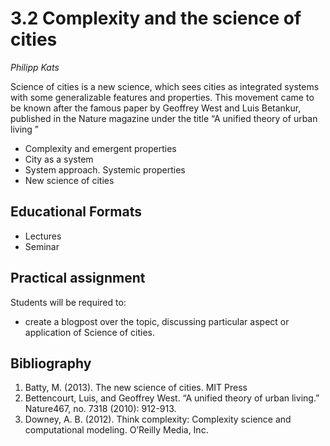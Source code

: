 # 3.2 Complexity and the science of cities

*Philipp Kats*

Science of cities is a new science, which sees cities as integrated systems with some generalizable features and properties. This movement came to be known after the famous paper by Geoffrey West and Luis Betankur, published in the Nature magazine under the title “A unified theory of urban living ”

- Complexity and emergent properties
- City as a system 
- System approach. Systemic properties  
- New science of cities 
  
## Educational Formats
- Lectures 
- Seminar 


## Practical assignment
Students will be required to:

- create a blogpost over the topic, discussing particular aspect or application of Science of cities.

## Bibliography

1.	Batty, M. (2013). The new science of cities. MIT Press 
2.	Bettencourt, Luis, and Geoffrey West. “A unified theory of urban living.” Nature467, no. 7318 (2010): 912-913.
3.	Downey, A. B. (2012). Think complexity: Complexity science and computational modeling. O’Reilly Media, Inc.

